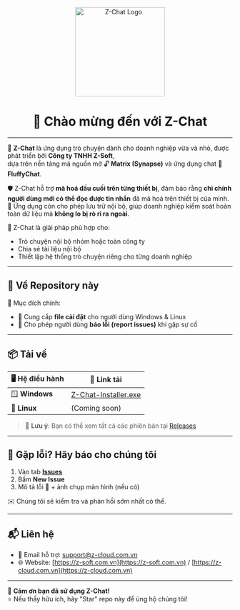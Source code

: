 <p align="center">
  <img src="https://z-chat.z-cloud.com.vn/assets/assets/logo.png" alt="Z-Chat Logo" width="200"/>
</p>

<h1 align="center">👋 Chào mừng đến với Z-Chat</h1>

---

💬 **Z-Chat** là ứng dụng trò chuyện dành cho doanh nghiệp vừa và nhỏ, được phát triển bởi **Công ty TNHH Z-Soft**,  
dựa trên nền tảng mã nguồn mở 🔓 **Matrix (Synapse)** và ứng dụng chat 💠 **FluffyChat**.

🛡 Z-Chat hỗ trợ **mã hoá đầu cuối trên từng thiết bị**, đảm bảo rằng **chỉ chính người dùng mới có thể đọc được tin nhắn** đã mã hoá trên thiết bị của mình.  
📁 Ứng dụng còn cho phép lưu trữ nội bộ, giúp doanh nghiệp kiểm soát hoàn toàn dữ liệu mà **không lo bị rò rỉ ra ngoài**.

🚀 Z-Chat là giải pháp phù hợp cho:
- Trò chuyện nội bộ nhóm hoặc toàn công ty
- Chia sẻ tài liệu nội bộ
- Thiết lập hệ thống trò chuyện riêng cho từng doanh nghiệp

---

## 📂 Về Repository này

📌 Mục đích chính:
- 🔽 Cung cấp **file cài đặt** cho người dùng Windows & Linux
- 🐞 Cho phép người dùng **báo lỗi (report issues)** khi gặp sự cố

---

## 📦 Tải về

| 🖥 Hệ điều hành | 🔗 Link tải |
|----------------|-------------|
| 🪟 **Windows**  | [Z-Chat-Installer.exe](https://github.com/z-soft-contact/z-chat/releases/latest/download/Z-Chat-Installer.exe) |
| 🐧 **Linux**    | (Coming soon) |

> 🔔 **Lưu ý**: Bạn có thể xem tất cả các phiên bản tại [Releases](https://github.com/z-soft-contact/z-chat/releases)

---

## 🐞 Gặp lỗi? Hãy báo cho chúng tôi

1. Vào tab **[Issues](https://github.com/z-soft-contact/z-chat/issues)**
2. Bấm **New Issue**
3. Mô tả lỗi 🧩 + ảnh chụp màn hình (nếu có)

✉️ Chúng tôi sẽ kiểm tra và phản hồi sớm nhất có thể.

---

## 📬 Liên hệ

- 📧 Email hỗ trợ: [support@z-cloud.com.vn](mailto:support@z-cloud.com.vn)  
- 🌐 Website: [https://z-soft.com.vn](https://z-soft.com.vn) / [https://z-cloud.com.vn](https://z-cloud.com.vn)

---

🙏 **Cảm ơn bạn đã sử dụng Z-Chat!**  
⭐ Nếu thấy hữu ích, hãy "Star" repo này để ủng hộ chúng tôi!

